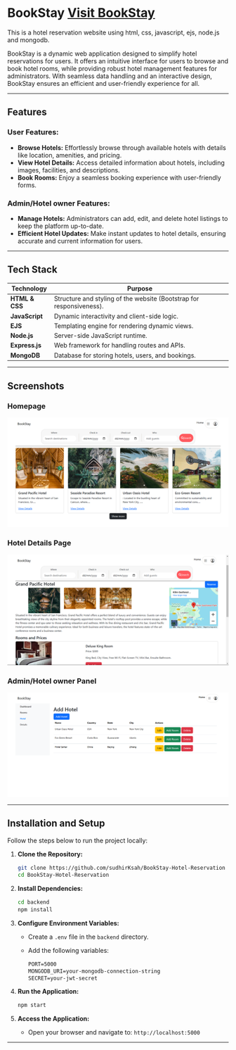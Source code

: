 # BookStay [Visit BookStay](https://bookstay-hotel-reservation.onrender.com)
This is a hotel reservation website using html, css, javascript, ejs, node.js and mongodb.

BookStay is a dynamic web application designed to simplify hotel reservations for users. It offers an intuitive interface for users to browse and book hotel rooms, while providing robust hotel management features for administrators. With seamless data handling and an interactive design, BookStay ensures an efficient and user-friendly experience for all.

---

## Features

### User Features:

- **Browse Hotels:** Effortlessly browse through available hotels with details like location, amenities, and pricing.
- **View Hotel Details:** Access detailed information about hotels, including images, facilities, and descriptions.
- **Book Rooms:** Enjoy a seamless booking experience with user-friendly forms.

### Admin/Hotel owner Features:

- **Manage Hotels:** Administrators can add, edit, and delete hotel listings to keep the platform up-to-date.
- **Efficient Hotel Updates:** Make instant updates to hotel details, ensuring accurate and current information for users.

---

## Tech Stack

| Technology      | Purpose                                       |
|------------------|-----------------------------------------------|
| **HTML & CSS**  | Structure and styling of the website (Bootstrap for responsiveness). |
| **JavaScript**  | Dynamic interactivity and client-side logic.   |
| **EJS**         | Templating engine for rendering dynamic views. |
| **Node.js**     | Server-side JavaScript runtime.               |
| **Express.js**  | Web framework for handling routes and APIs.   |
| **MongoDB**     | Database for storing hotels, users, and bookings. |

---

## Screenshots

### Homepage

![Homepage](./screenshots/home.png)

### Hotel Details Page

![Hotel Details](./screenshots/hotel_details.png)

### Admin/Hotel owner Panel

![Admin Panel](./screenshots/admin.png)

---

## Installation and Setup

Follow the steps below to run the project locally:

1. **Clone the Repository:**

    ```bash
    git clone https://github.com/sudhirKsah/BookStay-Hotel-Reservation
    cd BookStay-Hotel-Reservation
    ```

2. **Install Dependencies:**

    ```bash
    cd backend
    npm install
    ```

3. **Configure Environment Variables:**

    - Create a `.env` file in the ```backend``` directory.
    - Add the following variables:

        ```env
        PORT=5000
        MONGODB_URI=your-mongodb-connection-string
        SECRET=your-jwt-secret
        ```

4. **Run the Application:**

    ```bash
    npm start
    ```

5. **Access the Application:**

    - Open your browser and navigate to: `http://localhost:5000`

---
